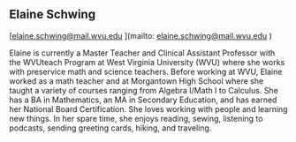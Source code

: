 ## Elaine Schwing
[elaine.schwing@mail.wvu.edu ](mailto: elaine.schwing@mail.wvu.edu )Elaine is currently a Master Teacher and Clinical Assistant Professor with the WVUteach Program at West Virginia University (WVU) where she works with preservice math and science teachers. Before working at WVU, Elaine worked as a math teacher and at Morgantown High School where she taught a variety of courses ranging from Algebra I/Math I to Calculus. She has a BA in Mathematics, an MA in Secondary Education, and has earned her National Board Certification. She loves working with people and learning new things. In her spare time, she enjoys reading, sewing, listening to podcasts, sending greeting cards, hiking, and traveling.
